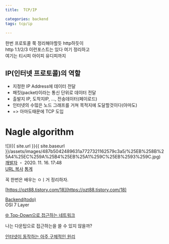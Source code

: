 ```yaml
---
title:  TCP/IP

categories: backend 
tags: tcp/ip
 
---
```


  
  
  
한번 프로토콜 쭉 정리해야할듯 http하듯이  
http 1.1/2/3 이런포스트는 있다 여기 정리하고  
여기는 티시피 아이피 유디피까지  
  
  
## IP(인터넷 프로토콜)의 역할  
- 지정한 IP Address에 데이터 전달  
- 패킷(packet)이라는 통신 단위로 데이터 전달  
- 출발지 IP, 도착지IP, …, 전송데이터(페이로드)  
- 인터넷의 수많은 노드 그래프를 거쳐 목적지에 도달할것이다(아마도)  
- => 아마도때문에 TCP 도입  
  
  
  
# Nagle algorithm <TODO>  
  
![]({{ site.url }}{{ site.baseurl }}/assets/images/487b5042489631a7727321162579c3a5/%25EB%258B%25A4%25EC%259A%25B4%25EB%25A1%259C%25EB%2593%259C.jpg)  
  [깨발자](https://blog.naver.com/develup4)  ・ 2020. 11. 16. 17:48  
 [URL 복사](https://blog.naver.com/PostList.naver?from=postList&blogId=develup4&categoryNo=6&currentPage=5#)   [ 통계](https://blog.naver.com/PostList.naver?from=postList&blogId=develup4&categoryNo=6&currentPage=5#)    
  
꼭 한번은 배우는 ㅇㅣ거 정리하자.  
   
 [https://ozt88.tistory.com/18](https://ozt88.tistory.com/18)   
  
  
  
  
 [Backend(todo)](https://blog.naver.com/PostList.naver?blogId=develup4&categoryNo=6&from=postList&parentCategoryNo=6)   
OSI 7 Layer <TODO>  
  
  
  
[🌐 Top-Down으로 접근하는 네트워크](https://parksb.github.io/article/23.html)  
  
  
나는 다운탑으로 접근하는을 쓸 수 있지 않을까?  
  
  
  
[인터넷이 동작하는 아주 구체적인 원리](https://parksb.github.io/article/36.html)  
